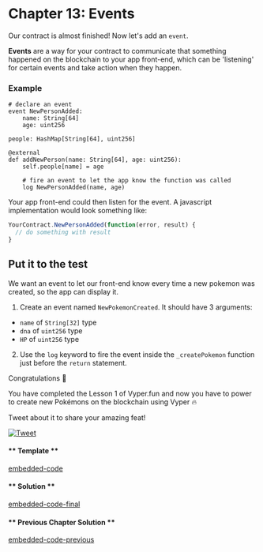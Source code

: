 # Chapter 13: Events

Our contract is almost finished! Now let's add an `event`.

**Events** are a way for your contract to communicate that something happened on the blockchain to your app front-end, which can be 'listening' for certain events and take action when they happen.

### Example

```vyper
# declare an event
event NewPersonAdded:
    name: String[64]
    age: uint256

people: HashMap[String[64], uint256]

@external
def addNewPerson(name: String[64], age: uint256):
    self.people[name] = age

    # fire an event to let the app know the function was called
    log NewPersonAdded(name, age)
```

Your app front-end could then listen for the event. A javascript implementation would look something like:

```js
YourContract.NewPersonAdded(function(error, result) {
  // do something with result
}
```

## Put it to the test

We want an event to let our front-end know every time a new pokemon was created, so the app can display it.

1. Create an event named `NewPokemonCreated`. It should have 3 arguments:

- `name` of `String[32]` type
- `dna` of `uint256` type
- `HP` of `uint256` type

2. Use the `log` keyword to fire the event inside the `_createPokemon` function just before the `return` statement.

Congratulations 🎉

You have completed the Lesson 1 of Vyper.fun and now you have to power to create new Pokémons on the blockchain using Vyper 🔥

Tweet about it to share your amazing feat!

[![Tweet](https://img.shields.io/twitter/url?style=social&url=https%3A%2F%2Fvyper.fun%2F%23%2F1%2Fintroduction)](https://twitter.com/intent/tweet?hashtags=VyperFun&ref_src=twsrc%5Etfw&text=I%20just%20completed%20Lesson%201%3A%20Create%20your%20Pok%C3%A9mon%20on%20blockchain%20using%20%40vyperlang%20at%20%40VyperFun%20%F0%9F%98%8E%20&tw_p=tweetbutton&url=https%3A%2F%2Fvyper.fun%2F%23%2F1%2Fintroduction)

<!-- tabs:start -->

#### ** Template **

[embedded-code](../assets/1/1.13-template-code.vy ':include :type=code embed-template')

#### ** Solution **

[embedded-code-final](../assets/1/1.13-finished-code.vy ':include :type=code embed-final')

#### ** Previous Chapter Solution **

[embedded-code-previous](../assets/1/1.12-finished-code.vy ':include :type=code embed-previous')

<!-- tabs:end -->
